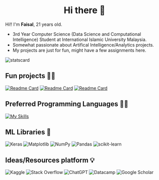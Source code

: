 <h1 align="center"> Hi there 👋 </h1>

Hi!! I'm **Faisal**, 21 years old.
- 3rd Year Computer Science (Data Science and Computational Intelligence) Student at International Islamic University Malaysia.
- Somewhat passionate about Artifical Intelligence/Analytics projects.
- My projects are just for fun, might have a few assignments here.
  
![statscard](https://pixel-profile-ui.vercel.app/api/github-stats?username=BlazerFai&screen_effect=true&include_all_commits=true&pixelate_avatar=true&background=linear-gradient%280deg%2C+%23165a4cFF+0%25%2C+%2391db69FF+100%25%29+&color=%23ffffffFF)

## Fun projects 🙇‍♂️
[![Readme Card](https://github-readme-stats-indol-eta-80.vercel.app/api/pin/?username=blazerfai&repo=Stock-Market-Prediction&theme=github_dark)](https://github.com/BlazerFai/Stock-Market-Prediction)
[![Readme Card](https://github-readme-stats-indol-eta-80.vercel.app/api/pin/?username=blazerfai&repo=Rainfall-Prediction&theme=github_dark)](https://github.com/BlazerFai/Rainfall-Prediction)
[![Readme Card](https://github-readme-stats-indol-eta-80.vercel.app/api/pin/?username=blazerfai&repo=OSProjectUp2You&theme=github_dark)](https://github.com/BlazerFai/OSProjectUp2You)

## Preferred Programming Languages 🧑‍💻
[![My Skills](https://skillicons.dev/icons?i=java,python,c)](https://skillicons.dev)

## ML Libraries 🤖
![Keras](https://img.shields.io/badge/Keras-%23D00000.svg?style=for-the-badge&logo=Keras&logoColor=white)
![Matplotlib](https://img.shields.io/badge/Matplotlib-%23ffffff.svg?style=for-the-badge&logo=Matplotlib&logoColor=black)
![NumPy](https://img.shields.io/badge/numpy-%23013243.svg?style=for-the-badge&logo=numpy&logoColor=white)
![Pandas](https://img.shields.io/badge/pandas-%23150458.svg?style=for-the-badge&logo=pandas&logoColor=white)
![scikit-learn](https://img.shields.io/badge/scikit--learn-%23F7931E.svg?style=for-the-badge&logo=scikit-learn&logoColor=white)

## Ideas/Resources platform 💡
![Kaggle](https://img.shields.io/badge/Kaggle-035a7d?style=for-the-badge&logo=kaggle&logoColor=white)
![Stack Overflow](https://img.shields.io/badge/-Stackoverflow-FE7A16?style=for-the-badge&logo=stack-overflow&logoColor=white)
![ChatGPT](https://img.shields.io/badge/chatGPT-74aa9c?style=for-the-badge&logo=openai&logoColor=white)
![Datacamp](https://img.shields.io/badge/Datacamp-05192D?style=for-the-badge&logo=datacamp&logoColor=03E860)
![Google Scholar](https://img.shields.io/badge/Google%20Scholar-4285F4?style=for-the-badge&logo=google-scholar&logoColor=white)


